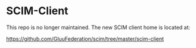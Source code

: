 SCIM-Client
===========

This repo is no longer maintained. The new SCIM client home is located at:

https://github.com/GluuFederation/scim/tree/master/scim-client

